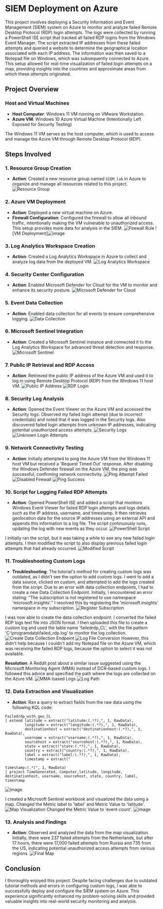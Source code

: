 # SIEM Deployment on Azure

This project involves deploying a Security Information and Event Management (SIEM) system on Azure to monitor and analyze failed Remote Desktop Protocol (RDP) login attempts. The logs were collected by running a PowerShell ISE script that tracked all failed RDP logins from the Windows Event Manager. The script extracted IP addresses from these failed attempts and queried a website to determine the geographical location associated with each IP address. The information was then saved to a Notepad file on Windows, which was subsequently connected to Azure. This setup allowed for real-time visualization of failed login attempts on a map, providing insights into the countries and approximate areas from which these attempts originated.

## Project Overview

### Host and Virtual Machines

- **Host Computer**: Windows 11 VM running on VMware Workstation.
- **Azure VM**: Windows 10 Azure Virtual Machine (Intentionally Left Exposed for Security Testing)

The Windows 11 VM serves as the host computer, which is used to access and manage the Azure VM through Remote Desktop Protocol (RDP).

## Steps Involved

### 1. Resource Group Creation
- **Action**: Created a new resource group named `SIEM_lab` in Azure to organize and manage all resources related to this project.
![Resource Group](https://github.com/user-attachments/assets/85db9fac-242c-4e2a-8719-bbb26498fd8d)

### 2. Azure VM Deployment
- **Action**: Deployed a new virtual machine on Azure.
- **Firewall Configuration**: Configured the firewall to allow all inbound traffic, intentionally making the VM vulnerable to unauthorized access. This setup provides more data for analysis in the SIEM.
![Firewall Rule](https://github.com/user-attachments/assets/90388a93-bd16-4cfe-a702-3ba1e18d0661)
![VM Deployment]![image](https://github.com/user-attachments/assets/a1c6b525-fba2-4fd9-a29e-eefc1129a51d)


### 3. Log Analytics Workspace Creation
- **Action**: Created a Log Analytics Workspace in Azure to collect and analyze log data from the deployed VM.
![Log Analytics Workspace](https://github.com/user-attachments/assets/ad4db591-cd04-4af2-ae98-20b1623fa7d3)

### 4. Security Center Configuration
- **Action**: Enabled Microsoft Defender for Cloud for the VM to monitor and enhance its security posture.
![Microsoft Defender for Cloud](https://github.com/user-attachments/assets/fc905f36-8c77-401d-a9f0-f41a5ceb74f7)

### 5. Event Data Collection
- **Action**: Enabled data collection for all events to ensure comprehensive logging.
![Data Collection](https://github.com/user-attachments/assets/cfa8c036-2499-4662-989f-bb4a9547582f)

### 6. Microsoft Sentinel Integration
- **Action**: Created a Microsoft Sentinel instance and connected it to the Log Analytics Workspace for advanced threat detection and response.
![Microsoft Sentinel](https://github.com/user-attachments/assets/8d64e88a-677f-4b45-b631-eabfcfec6417)

### 7. Public IP Retrieval and RDP Access
- **Action**: Retrieved the public IP address of the Azure VM and used it to log in using Remote Desktop Protocol (RDP) from the Windows 11 host VM.
![Public IP Address](https://github.com/user-attachments/assets/37ca3a33-8ad1-484b-98be-288c9ed7be15)
![RDP Login](https://github.com/user-attachments/assets/8285b027-9254-4d42-bbf7-f3a909cc929a)

### 8. Security Log Analysis
- **Action**: Opened the Event Viewer on the Azure VM and accessed the Security logs. Observed my failed login attempt (due to incorrect credentials) and noted that it was logged in the Security logs. Also discovered failed login attempts from unknown IP addresses, indicating potential unauthorized access attempts.
![Security Logs](https://github.com/user-attachments/assets/818b578e-ab0f-4234-a006-68735a4eb568)
![Unknown Login Attempts](https://github.com/user-attachments/assets/f37bda9d-5f33-4bba-bcb8-42d8cb638667)

### 9. Network Connectivity Testing
- **Action**: Initially attempted to ping the Azure VM from the Windows 11 host VM but received a 'Request Timed Out' response. After disabling the Windows Defender firewall on the Azure VM, the ping was successful, confirming network connectivity.
![Ping Attempt Failed](https://github.com/user-attachments/assets/22de5ec7-8460-4d08-87da-b44c230b79bb)
![Disabled Firewall](https://github.com/user-attachments/assets/4fc4533e-b58b-4e80-9a29-a1e57ed6704f)
![Ping Success](https://github.com/user-attachments/assets/db77a0f3-988a-4927-807f-6a43e2373297)

### 10. Script for Logging Failed RDP Attempts
- **Action**: Opened PowerShell ISE and added a script that monitors Windows Event Viewer for failed RDP login attempts and logs details such as the IP address, username, and timestamp. It then retrieves geolocation data for the source IP addresses using an external API and appends this information to a log file. The script continuously runs, updating the log with new events as they occur.
![PowerShell Script](https://github.com/user-attachments/assets/b003dd4b-5897-49a8-9f58-bc8d6dbf6e36)

I initially ran the script, but it was taking a while to see any new failed login attempts. I then modified the script to also display previous failed login attempts that had already occurred.
![Modified Script](https://github.com/user-attachments/assets/af52e7da-645b-4ad2-b155-265cb968cb86)

### 11. Troubleshooting Custom Logs
- **Troubleshooting**: The tutorial's method for creating custom logs was outdated, as I didn't see the option to add custom logs.
I went to add a data source, clicked on custom, and attempted to add the logs created from the script. Due to an error with data collection endpoints, I had to create a new Data Collection Endpoint. Initially, I encountered an error stating: "The subscription is not registered to use namespace 'microsoft.insights'." I resolved this by registering the 'microsoft.insights' namespace in my subscription.
![Register Subscription](https://github.com/user-attachments/assets/088b25d5-3abe-4b5b-b765-e9361969e858)

I was now able to create the data collection endpoint. I converted the failed RDP logs text file into JSON format. I then uploaded this file to create a custom log and used the table name 'failedrdp_CL', with the file pattern 'C:\programdata\failed_rdp.log' to monitor the log collection.
![Create Data Collection Endpoint](https://github.com/user-attachments/assets/f990c75b-6fd0-44cd-8836-26b510e07099)
![Log File Conversion](https://github.com/user-attachments/assets/adaa12dd-b6ea-4673-bdfe-6fc732f2ed72)
However, this didn't help because I couldn't add my Notepad file on the Azure VM, which was receiving the failed RDP logs, because the option to select it was not available.

**Resolution**: A Reddit post about a similar issue suggested using the Microsoft Monitoring Agent (MMA) instead of DCR-based custom logs. I followed this advice and specified the path where the logs are collected on the Azure VM.
![MMA-based Logs](https://github.com/user-attachments/assets/44388327-23fa-4ea6-8c01-b9c887577cc2)
![Log Path](https://github.com/user-attachments/assets/3a9810ba-54a6-41d5-8eb1-cbfd7e544c04)

### 12. Data Extraction and Visualization
- **Action**: Ran a query to extract fields from the raw data using the following KQL code:
```kql
Failedrdp_with_geo_CL
| extend latitude = extract("latitude:(.*?),", 1, RawData),
         longitude = extract("longitude:(.*?),", 1, RawData),
         destinationhost = extract("destinationhost:(.*?),", 1, RawData),
         username = extract("username:(.*?),", 1, RawData),
         sourcehost = extract("sourcehost:(.*?),", 1, RawData),
         state = extract("state:(.*?),", 1, RawData),
         country = extract("country:(.*?),", 1, RawData),
         label = extract("label:(.*?),", 1, RawData),
         timestamp = extract("

timestamp:(.*)", 1, RawData)
| project TimeGenerated, Computer,latitude, longitude, destinationhost, username, sourcehost, state, country, label, timestamp
```
![image](https://github.com/user-attachments/assets/e135964c-a5b0-4015-ac8f-f318658af050)


I created a Microsoft Sentinel workbook and visualized the data using a map. Changed the Metric label to 'label' and Metric Value to 'latitude'.
![Map Visualization](https://github.com/user-attachments/assets/8674776e-aeae-4e16-9c80-01b58330501e)
Changed the Metric Value to 'event count'.
![image](https://github.com/user-attachments/assets/846eb0c9-2b72-4213-80e2-97f6ff691398)


### 13. Analysis and Findings
- **Action**: Observed and analyzed the data from the map visualization. Initially, there were 237 failed attempts from the Netherlands, but after 17 hours, there were 17,000 failed attempts from Russia and 735 from the US, indicating potential unauthorized access attempts from various regions.
![Final Map](https://github.com/user-attachments/assets/5adba052-48dd-4380-bd1b-d0440e2134ff)

## Conclusion
I thoroughly enjoyed this project. Despite facing challenges due to outdated tutorial methods and errors in configuring custom logs, I was able to successfully deploy and configure the SIEM system on Azure. This experience significantly enhanced my problem-solving skills and provided valuable insights into real-world security monitoring and analysis.
